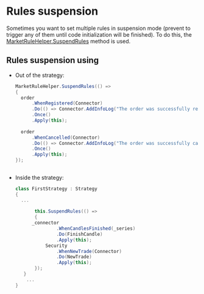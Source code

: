 # Rules suspension

Sometimes you want to set multiple rules in suspension mode (prevent to trigger any of them until code initialization will be finished). To do this, the [MarketRuleHelper.SuspendRules](xref:StockSharp.Algo.MarketRuleHelper.SuspendRules) method is used. 

## Rules suspension using

- Out of the strategy:

  ```cs
  MarketRuleHelper.SuspendRules(() =>	
  {
  	order
  		.WhenRegistered(Connector)
  		.Do(() => Connector.AddInfoLog("The order was successfully registered."))
  		.Once()
  		.Apply(this);
  	
  	order
  		.WhenCancelled(Connector)
  		.Do(() => Connector.AddInfoLog("The order was successfully cancelled."))
  		.Once()
  		.Apply(this);
  });
  							
  ```
- Inside the strategy:

  ```cs
  class FirstStrategy : Strategy
  {
  	...
  	
         this.SuspendRules(() =>
         {
  		_connector
                 .WhenCandlesFinished(_series)
                 .Do(FinishCandle)
                 .Apply(this);
             Security
                 .WhenNewTrade(Connector)
                 .Do(NewTrade)
                 .Apply(this);
         });
     }
      ...
  }
  							
  ```
